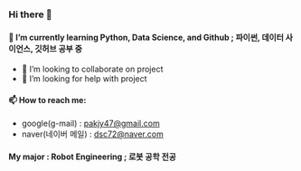 ### Hi there 👋

<!-- 
**JustinP2023/JustinP2023** is a ✨ _special_ ✨ repository because its `README.md` (this file) appears on your GitHub profile.

Here are some ideas to get you started: -->


<!-- - 🔭 I’m currently working on ...  -->
#### 🌱 I’m currently learning Python, Data Science, and Github  ;  파이썬, 데이터 사이언스, 깃허브 공부 중
- 👯 I’m looking to collaborate on project
- 🤔 I’m looking for help with project
<!-- - 💬 Ask me about ... -->
#### 📫 How to reach me:
 - google(g-mail) : pakjy47@gmail.com
 - naver(네이버 메일) : dsc72@naver.com
<!-- - 😄 Pronouns: ... 
- ⚡ Fun fact: ... -->
#### My major : Robot Engineering  ; 로봇 공학 전공
